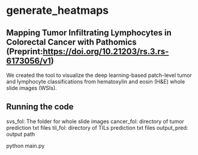 # generate_heatmaps
## Mapping Tumor Infiltrating Lymphocytes in Colorectal Cancer with Pathomics (Preprint:https://doi.org/10.21203/rs.3.rs-6173056/v1)
We created the tool to visualize the deep learning-based patch-level tumor and lymphocyte classifications from hematoxylin and eosin (H&E) whole slide images (WSIs).
## Running the code
svs_fol: The folder for whole slide images
cancer_fol: directory of tumor prediction txt files
til_fol: directory of TILs prediction txt files
output_pred: output path

python main.py
